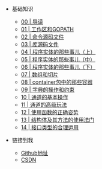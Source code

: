 * 基础知识
    * [00 | 导读](doc/00)
    * [01 | 工作区和GOPATH](doc/01)
    * [02 | 命令源码文件](doc/02)
    * [03 | 库源码文件](doc/03)
    * [04 | 程序实体的那些事儿（上）](doc/04)
    * [05 | 程序实体的那些事儿（中）](doc/05)
    * [06 | 程序实体的那些事儿（下）](doc/06)
    * [07 | 数组和切片](doc/07)
    * [08 | container包中的那些容器](doc/08)
    * [09 | 字典的操作和约束](doc/09)
    * [10 | 通道的基本操作](doc/10)
    * [11 | 通道的高级玩法](doc/11)
    * [12 | 使用函数的正确姿势](doc/12)
    * [13 | 结构体及其方法的使用法门](doc/13)
    * [14 | 接口类型的合理运用](doc/14)

* 链接到我
  * [Github地址](https://github.com/morningcat2018)
  * [CSDN](https://blog.csdn.net/u013837825)